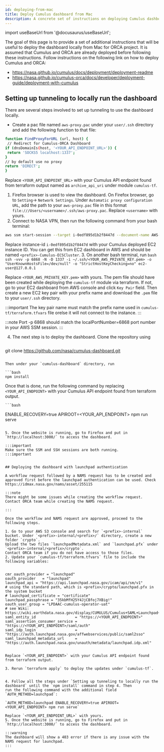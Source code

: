 ```yaml
---
id: deploying-from-mac
title: Deploy Cumulus dashboard from Mac
description: A concrete set of instructions on deploying Cumulus dashboard from Mac to create a test environment for ORCA. Also includes instructions for deploying the dashboard with launchpad authentication.
---
```


import useBaseUrl from '@docusaurus/useBaseUrl';

The goal of this page is to provide a set of additional instructions that will be useful to deploy the dashboard locally from Mac for ORCA project. It is assumed that Cumulus and ORCA are already deployed before following these instructions. Follow instructions on the following link on how to deploy Cumulus and ORCA:

 - https://nasa.github.io/cumulus/docs/deployment/deployment-readme
 - https://nasa.github.io/cumulus-orca/docs/developer/deployment-guide/deployment-with-cumulus

## Setting up tunneling to locally run the dashboard

There are several steps involved to set up tunneling to use the dashboard locally.

- Create a pac file named `aws-proxy.pac` under your `user/.ssh` directory and add the following function to that file:

```bash
function FindProxyForURL (url, host) {
 // Redirect for Cumulus-ORCA Dashboard
if (dnsDomainIs(host, '<YOUR_API_ENDPOINT_URL>')) {
 return 'SOCKS5 localhost:1337';
}
// by default use no proxy
return 'DIRECT';
}
```

  Replace `<YOUR_API_ENDPOINT_URL>` with your Cumulus API endpoint found from terraform output named as `archive_api_uri` under module `cumulus-tf`.

1. Firefox browser is used to view the dashboard. On Firefox browser, go to `Setting`-> `Network Settings`. Under `Automatic proxy configuration URL`, add the path to your `aws-proxy.pac` file in this format `file:///Users/<username>/.ssh/aws-proxy.pac`. Replace `<username>` with yours.
2. Connect to NASA VPN, then run the following command from your bash terminal:
  ```bash
  aws ssm start-session --target i-0edf895d1b2f8447d --document-name AWS-StartPortForwardingSession --parameters portNumber=22,localPortNumber=6868
  ```

  Replace instance-id `i-0edf895d1b2f8447d` with your Cumulus deployed EC2 instance ID. You can get this from EC2 dashboard in AWS and should be named `<prefix>-Cumulus-ECSCluster`.
3. On another bash terminal, run 
    ```bash
    ssh -vvv -p 6868 -N -D 1337 -i ~/.ssh/<YOUR_AWS_PRIVATE_KEY.pem> -o "UserKnownHostsFile=/dev/null" -o "StrictHostKeyChecking=no" ec2-user@127.0.0.1
    ```

  Replace `<YOUR_AWS_PRIVATE_KEY.pem>` with yours. The pem file should have been created while deploying the `cumulus-tf` module via terraform. If not, go to your EC2 dashboard from AWS console and click `Key Pair` field. Then create a new EC2 key pair with your prefix name and download the `.pem` file to your `user/.ssh` directory.

 :::important
  The key pair name must match the prefix name used in `cumulus-tf/terraform.tfvars` file orelse it will not connect to the instance.
 :::

 :::note
 Port -p 6868 should match the localPortNumber=6868 port number in your AWS SSM session.
 :::

 4. The next step is to deploy the dashboard. Clone the repository using 
 
    ```bash
   git clone https://github.com/nasa/cumulus-dashboard.git
   ```

 Then under your `cumulus-dashboard` directory, run 
  
   ```bash
   npm install
   ```

   Once that is done, run the following command by replacing `<YOUR_API_ENDPOINT>` with your Cumulus API endpoint found from terraform output.

    ```bash
   ENABLE_RECOVERY=true APIROOT=<YOUR_API_ENDPOINT> npm run serve
   ```

 5. Once the website is running, go to Firefox and put in `http://localhost:3000/` to access the dashboard.   
 
   :::important
   Make sure the SSM and SSH sessions are both running.
   :::important


## Deploying the dashboard with launchpad authentication

A workflow request followed by a NAMS request has to be created and approved first before the launchpad authentication can be used. Check https://idmax.nasa.gov/nams/asset/255115

:::note
There might be some issues while creating the workflow request. Contact ORCA team while creating the NAMS request.

:::

Once the workflow and NAMS request are approved, proceed to the following steps.

1. Go to your AWS S3 console and search for `<prefix>-internal` bucket. Under `<prefix>-internal/<prefix>/` directory, create a new folder `crypto`.
   Upload the two files `launchpadMetadata.xml` and `launchpad.pfx` under `<prefix>-internal/<prefix>/crypto`. 
   Contact ORCA team if you do not have access to those files.
2. Update your `cumulus-tf/terraform.tfvars` file to include the following variables:
    
   ```
    cmr_oauth_provider = "launchpad"
    oauth_provider   = "launchpad"
    launchpad_api = "https://api.launchpad.nasa.gov/icam/api/sm/v1"
    # using the standard path, which is <prefix>/crypto/launchpad.pfx in the system bucket
    # launchpad_certificate = "certificate"
    launchpad_passphrase = "35kbMfH25Y4JjCBfoj7XBig!"
    oauth_user_group = "LPDAAC-cumulus-operator-uat"
    # see Wiki: https://wiki.earthdata.nasa.gov/display/CUMULUS/Cumulus+SAML+Launchpad+Integration
    saml_entity_id                  = "https://<YOUR_API_ENDPOINT>"
    saml_assertion_consumer_service = "https://<YOUR_API_ENDPOINT>/saml/auth"
    saml_idp_login                  = "https://auth.launchpad.nasa.gov/affwebservices/public/saml2sso"
    saml_launchpad_metadata_url     = "https://auth.launchpad.nasa.gov/unauth/metadata/launchpad.idp.xml"

   ```

   Replace `<YOUR_API_ENDPOINT>` with your Cumulus API endpoint found from terraform output.

3. Rerun `terraform apply` to deploy the updates under `cumulus-tf`.


4. Follow all the steps under `Setting up tunneling to locally run the dashboard` until the `npm install` command in step 4. Then 
   run the following command with the additional field `AUTH_METHOD=launchpad`:

   `AUTH_METHOD=launchpad ENABLE_RECOVERY=true APIROOT=<YOUR_API_ENDPOINT> npm run serve`

   Replace `<YOUR_API_ENDPOINT_URL>` with yours.
5. Once the website is running, go to Firefox and put in `http://localhost:3000/` to access the dashboard.   
 
   :::warning
   The dashboard will show a 403 error if there is any issue with the NAMS request for launchpad.
   :::